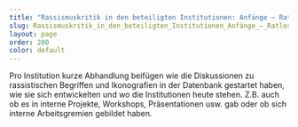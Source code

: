 ```yaml
---
title: "Rassismuskritik in den beteiligten Institutionen: Anfänge – Ratlosigkeit – Mut und Öffnung"
slug: Rassismuskritik_in_den_beteiligten_Institutionen_Anfänge_–_Ratlosigkeit_–_Mut_und_Öffnung
layout: page
order: 200
color: default
---
```


Pro Institution kurze Abhandlung beifügen wie die Diskussionen zu rassistischen Begriffen und Ikonografien in der Datenbank gestartet haben, wie sie sich entwickelten und wo die Institutionen heute stehen. Z.B. auch ob es in interne Projekte, Workshops, Präsentationen usw. gab oder ob sich interne Arbeitsgremien gebildet haben.